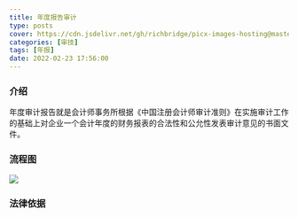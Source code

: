 ```yaml
---
title: 年度报告审计
type: posts
cover: https://cdn.jsdelivr.net/gh/richbridge/picx-images-hosting@master/thumbnail/审技.jpg
categories: [审技]
tags: [年报]
date: 2022-02-23 17:56:00
---
```

### 介绍

年度审计报告就是会计师事务所根据《中国注册会计师审计准则》在实施审计工作的基础上对企业一个会计年度的财务报表的合法性和公允性发表审计意见的书面文件。  

### 流程图

![](https://img.richfan.site/audit/年度报表审计/annual_report_audit_procress.drawio.webp)


### 法律依据

